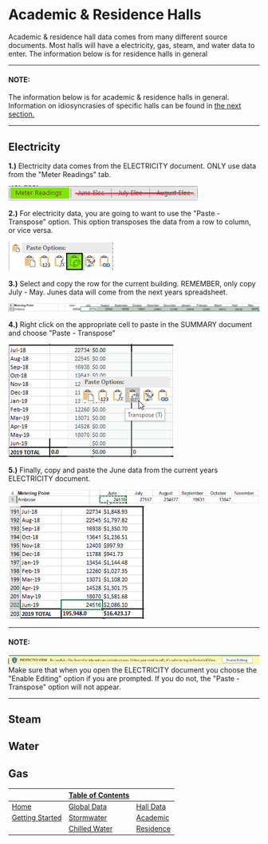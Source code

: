 # Academic & Residence Halls
Academic & residence hall data comes from many different source documents. Most halls will have a electricity, gas, steam, and water data to enter. The information below is for residence halls in general

---
#### NOTE:
The information below is for academic & residence halls in general. Information on idiosyncrasies of specific halls can be found in [the next section.]()

---

## Electricity
**1.)** Electricity data comes from the ELECTRICITY document. 
ONLY use data from the "Meter Readings" tab.

![elec1](src/reshalls/elec1.png)

**2.)** For electricity data, you are going to want to use the "Paste - Transpose" option. This option transposes the data from a row to column, or vice versa.

![elec2](src/reshalls/elec2.png)

**3.)** Select and copy the row for the current building. REMEMBER, only copy July - May. Junes data will come from the next years spreadsheet.

![elec3](src/reshalls/elec3.png)

**4.)** Right click on the appropriate cell to paste in the SUMMARY document and choose "Paste - Transpose"

![elec4](src/reshalls/elec4.png)

**5.)** Finally, copy and paste the June data from the current years ELECTRICITY document.

![elec5](src/reshalls/elec5.png)
![elec6](src/reshalls/elec6.png)

---
#### NOTE:
![elec7](src/reshalls/elec7.png)
Make sure that when you open the ELECTRICITY document you choose the "Enable Editing" option if you are prompted. If you do not, the "Paste - Transpose" option will not appear.

---

## Steam

## Water

## Gas

| | [Table of Contents](https://uw-whitewater-sustainability.github.io/Utility%20Summary/data) | |
|-------------|-------------|-------------|
| [Home](https://uw-whitewater-sustainability.github.io/Utility%20Summary) | [Global Data](https://uw-whitewater-sustainability.github.io/Utility%20Summary/global) | [Hall Data]() |
| [Getting Started]() | [Stormwater](https://uw-whitewater-sustainability.github.io/Utility%20Summary/storm) | [Academic]() |
| | [Chilled Water](https://uw-whitewater-sustainability.github.io/Utility%20Summary/chilled) | [Residence](https://uw-whitewater-sustainability.github.io/Utility%20Summary/reshalls) |

